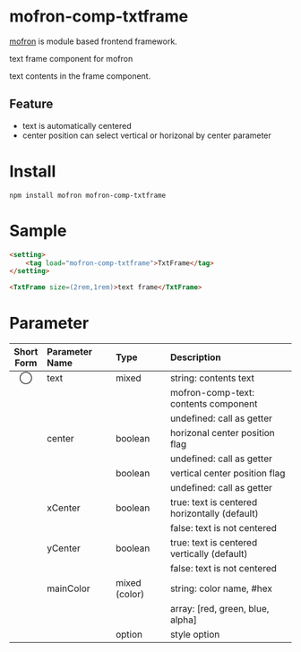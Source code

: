 # mofron-comp-txtframe
[mofron](https://mofron.github.io/mofron/) is module based frontend framework.

text frame component for mofron

text contents in the frame component.

## Feature
 - text is automatically centered
 - center position can select vertical or horizonal by center parameter

# Install
```
npm install mofron mofron-comp-txtframe
```

# Sample
```html
<setting>
    <tag load="mofron-comp-txtframe">TxtFrame</tag>
</setting>

<TxtFrame size=(2rem,1rem)>text frame</TxtFrame>
```

# Parameter

| Short<br>Form | Parameter Name | Type | Description |
|:-------------:|:---------------|:-----|:------------|
| ◯  | text | mixed | string: contents text |
| | | | mofron-comp-text: contents component |
| | | | undefined: call as getter |
| | center | boolean | horizonal center position flag |
| | | | undefined: call as getter |
| | | boolean | vertical center position flag |
| | | | undefined: call as getter |
| | xCenter | boolean | true: text is centered horizontally (default) |
| | | | false: text is not centered |
| | yCenter | boolean | true: text is centered vertically (default) |
| | | | false: text is not centered |
| | mainColor | mixed (color) | string: color name, #hex |
| | | | array: [red, green, blue, alpha] |
| | | option | style option |

